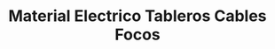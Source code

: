 ---
title: "Material Electrico Tableros Cables Focos"
url: /retalhuleu/material-electrico-tableros-cables-focos/
shop: Elektronik
---
